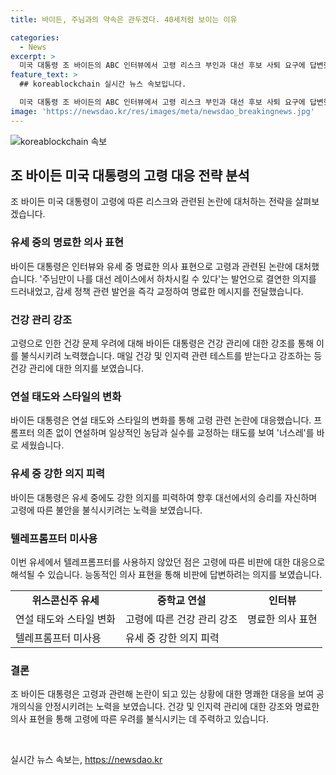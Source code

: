 ```yaml
---
title: 바이든, 주님과의 약속은 관두겠다. 40세처럼 보이는 이유

categories:
  - News
excerpt: >
  미국 대통령 조 바이든의 ABC 인터뷰에서 고령 리스크 부인과 대선 후보 사퇴 요구에 답변했다. 간결하고 명확한 답변으로 주목을 끌며, 나이와 관련한 농담으로도 이목을 끌었다. 건강과 인지력 문제를 부인하며 대선 의지를 강조했고, 실수는 즉각 교정했다. 트럼프와의 대결에 자신감을 내비쳤으며, 연설 중엔 텔레프롬프터를 사용하지 않고 직접 연설했다. 언행 변화에 대한 외신들의 관측도 이야기되고 있다.
feature_text: >
  ## koreablockchain 실시간 뉴스 속보입니다.

  미국 대통령 조 바이든의 ABC 인터뷰에서 고령 리스크 부인과 대선 후보 사퇴 요구에 답변했다. 간결하고 명확한 답변으로 주목을 끌며, 나이와 관련한 농담으로도 이목을 끌었다. 건강과 인지력 문제를 부인하며 대선 의지를 강조했고, 실수는 즉각 교정했다. 트럼프와의 대결에 자신감을 내비쳤으며, 연설 중엔 텔레프롬프터를 사용하지 않고 직접 연설했다. 언행 변화에 대한 외신들의 관측도 이야기되고 있다.
image: 'https://newsdao.kr/res/images/meta/newsdao_breakingnews.jpg'
---
```


<p><img src="https://newsdao.kr/res/images/meta/newsdao_breakingnews.jpg" alt="koreablockchain 속보" /></p>

<h2 data-ke-size="size26">조 바이든 미국 대통령의 고령 대응 전략 분석</h2>

<p data-ke-size="size16">조 바이든 미국 대통령이 고령에 따른 리스크와 관련된 논란에 대처하는 전략을 살펴보겠습니다.</p>

<h3>유세 중의 명료한 의사 표현</h3>

<p data-ke-size="size16">바이든 대통령은 인터뷰와 유세 중 명료한 의사 표현으로 고령과 관련된 논란에 대처했습니다. '주님만이 나를 대선 레이스에서 하차시킬 수 있다'는 발언으로 결연한 의지를 드러내었고, 감세 정책 관련 발언을 즉각 교정하여 명료한 메시지를 전달했습니다.</p>

<h3>건강 관리 강조</h3>

<p data-ke-size="size16">고령으로 인한 건강 문제 우려에 대해 바이든 대통령은 건강 관리에 대한 강조를 통해 이를 불식시키려 노력했습니다. 매일 건강 및 인지력 관련 테스트를 받는다고 강조하는 등 건강 관리에 대한 의지를 보였습니다.</p>

<h3>연설 태도와 스타일의 변화</h3>

<p data-ke-size="size16">바이든 대통령은 연설 태도와 스타일의 변화를 통해 고령 관련 논란에 대응했습니다. 프롬프터 의존 없이 연설하며 일상적인 농담과 실수를 교정하는 태도를 보여 '너스레'를 바로 세웠습니다.</p>

<h3>유세 중 강한 의지 피력</h3>

<p data-ke-size="size16">바이든 대통령은 유세 중에도 강한 의지를 피력하여 향후 대선에서의 승리를 자신하며 고령에 따른 불안을 불식시키려는 노력을 보였습니다.</p>

<h3>텔레프롬프터 미사용</h3>

<p data-ke-size="size16">이번 유세에서 텔레프롬프터를 사용하지 않았던 점은 고령에 따른 비판에 대한 대응으로 해석될 수 있습니다. 능동적인 의사 표현을 통해 비판에 답변하려는 의지를 보였습니다.</p>

<table>
    <tr>
        <td style="text-align: center; height: 17px;"><b>위스콘신주 유세</b></td>
        <td style="text-align: center; height: 17px;"><b>중학교 연설</b></td>
        <td style="text-align: center; height: 17px;"><b>인터뷰</b></td>
    </tr>
    <tr>
        <td>연설 태도와 스타일 변화</td>
        <td>고령에 따른 건강 관리 강조</td>
        <td>명료한 의사 표현</td>
    </tr>
    <tr>
        <td>텔레프롬프터 미사용</td>
        <td>유세 중 강한 의지 피력</td>
        <td></td>
    </tr>
</table>

<h3>결론</h3>

<p data-ke-size="size16">조 바이든 대통령은 고령과 관련해 논란이 되고 있는 상황에 대한 명쾌한 대응을 보여 공개의식을 안정시키려는 노력을 보였습니다. 건강 및 인지력 관리에 대한 강조와 명료한 의사 표현을 통해 고령에 따른 우려를 불식시키는 데 주력하고 있습니다.</p>

<p data-ke-size="size16">&nbsp;</p>
실시간 뉴스 속보는, <a href="https://newsdao.kr" rel="dofollow">https://newsdao.kr</a>


